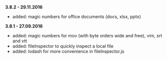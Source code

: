 **3.8.2 - 29.11.2016**
+ added: magic numbers for office documents (docs, xlsx, pptx)

**3.8.1 - 27.09.2016**
+ added: magic numbers for mov (with byte orders wide and free), vim, srt and vtt
+ added: fileInspector to quickly inspect a local file
+ added: lodash for more convenience in fileInspector.js

